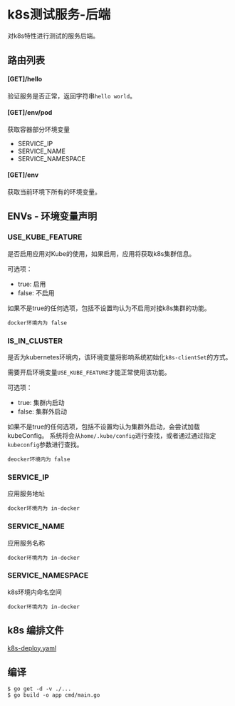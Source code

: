 # k8s测试服务-后端

对k8s特性进行测试的服务后端。

## 路由列表

#### [GET]/hello
验证服务是否正常，返回字符串`hello world`。

#### [GET]/env/pod
获取容器部分环境变量

- SERVICE_IP
- SERVICE_NAME
- SERVICE_NAMESPACE 

#### [GET]/env
获取当前环境下所有的环境变量。

## ENVs - 环境变量声明
### USE_KUBE_FEATURE
是否启用应用对Kube的使用，如果启用，应用将获取k8s集群信息。

可选项：
- true: 启用
- false: 不启用

如果不是true的任何选项，包括不设置均认为不启用对接k8s集群的功能。

    docker环境内为 false
### IS_IN_CLUSTER
是否为kubernetes环境内，该环境变量将影响系统初始化`k8s-clientSet`的方式。

需要开启环境变量`USE_KUBE_FEATURE`才能正常使用该功能。

可选项：
- true: 集群内启动
- false: 集群外启动

如果不是true的任何选项，包括不设置均认为集群外启动，会尝试加载kubeConfig。
系统将会从`home/.kube/config`进行查找，或者通过通过指定`kubeconfig`参数进行查找。

    deocker环境内为 false
### SERVICE_IP
应用服务地址 

    docker环境内为 in-docker
### SERVICE_NAME
应用服务名称

    docker环境内为 in-docker 
### SERVICE_NAMESPACE
k8s环境内命名空间

    docker环境内为 in-docker
    
## k8s 编排文件

[k8s-deploy.yaml](k8s-deploy.yaml)

## 编译
```
$ go get -d -v ./...
$ go build -o app cmd/main.go
```